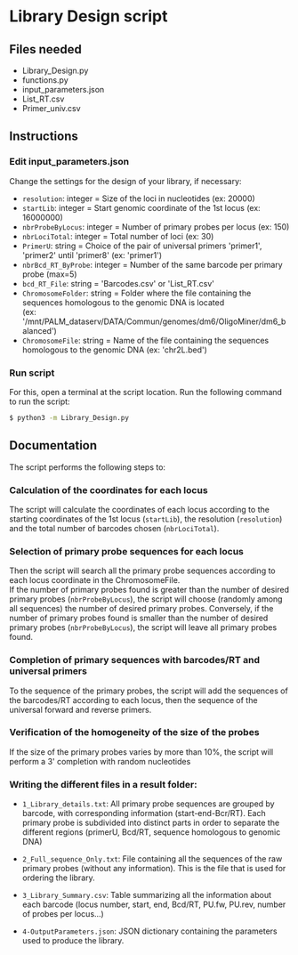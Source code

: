 #  Library Design script

## Files needed
- Library_Design.py  
- functions.py  
- input_parameters.json  
- List_RT.csv  
- Primer_univ.csv  


## Instructions


### Edit input_parameters.json

Change the settings for the design of your library, if necessary:
- `resolution`: integer = Size of the loci in nucleotides (ex: 20000)  
- `startLib`: integer =  Start genomic coordinate of the 1st locus (ex: 16000000)  
- `nbrProbeByLocus`: integer = Number of primary probes per locus (ex: 150)  
- `nbrLociTotal`: integer = Total number of loci (ex: 30)  
- `PrimerU`: string = Choice of the pair of universal primers 'primer1', 'primer2' until 'primer8' (ex: 'primer1')  
- `nbrBcd_RT_ByProbe`: integer = Number of the same barcode per primary probe (max=5)  
- `bcd_RT_File`: string = 'Barcodes.csv' or 'List_RT.csv'  
- `ChromosomeFolder`: string = Folder where the file containing the sequences homologous to the genomic DNA is located   
(ex: '/mnt/PALM_dataserv/DATA/Commun/genomes/dm6/OligoMiner/dm6_balanced')  
- `ChromosomeFile`: string = Name of the file containing the sequences homologous to the genomic DNA (ex: 'chr2L.bed')  

### Run script

For this, open a terminal at the script location. Run the following command to run the script:

```bash
$ python3 -m Library_Design.py 
```

## Documentation

The script performs the following steps to:

### Calculation of the coordinates for each locus  
The script will calculate the coordinates of each locus according to the starting coordinates of the 1st locus (`startLib`), the resolution (`resolution`) and the total number of barcodes chosen (`nbrLociTotal`).  

### Selection of primary probe sequences for each locus  
Then the script will search all the primary probe sequences according to each locus coordinate in the ChromosomeFile.  
If the number of primary probes found is greater than the number of desired primary probes (`nbrProbeByLocus`), the script will choose (randomly among all sequences) the number of desired primary probes. Conversely, if the number of primary probes found is smaller than the number of desired primary probes (`nbrProbeByLocus`), the script will leave all primary probes found.  


### Completion of primary sequences with barcodes/RT and universal primers  
To the sequence of the primary probes, the script will add the sequences of the barcodes/RT according to each locus, then the sequence of the universal forward and reverse primers.  

### Verification of the homogeneity of the size of the probes  
If the size of the primary probes varies by more than 10%, the script will perform a 3' completion with random nucleotides  

### Writing the different files in a result folder:  

- `1_Library_details.txt`: All primary probe sequences are grouped by barcode, with corresponding information (start-end-Bcr/RT). Each primary probe is subdivided into distinct parts in order to separate the different regions (primerU, Bcd/RT, sequence homologous to genomic DNA)  

- `2_Full_sequence_Only.txt`: File containing all the sequences of the raw primary probes (without any information). This is the file that is used for ordering the library.  

- `3_Library_Summary.csv`: Table summarizing all the information about each barcode (locus number, start, end, Bcd/RT, PU.fw, PU.rev, number of probes per locus...)   

- `4-OutputParameters.json`: JSON dictionary containing the parameters used to produce the library.  
